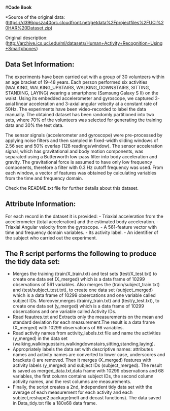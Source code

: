 
#**Code Book**


*Source of the original data: (https://d396qusza40orc.cloudfront.net/getdata%2Fprojectfiles%2FUCI%20HAR%20Dataset.zip)

 Original description: (http://archive.ics.uci.edu/ml/datasets/Human+Activity+Recognition+Using+Smartphones)



## Data Set Information:

  The experiments have been carried out with a group of 30 volunteers within an age bracket of 19-48 years. Each person performed six activities (WALKING, WALKING_UPSTAIRS, WALKING_DOWNSTAIRS, SITTING, STANDING, LAYING) wearing a smartphone (Samsung Galaxy S II) on the waist. Using its embedded accelerometer and gyroscope, we captured 3-axial linear acceleration and 3-axial angular velocity at a constant rate of 50Hz. The experiments have been video-recorded to label the data manually. The obtained dataset has been randomly partitioned into two sets, where 70% of the volunteers was selected for generating the training data and 30% the test data. 

  The sensor signals (accelerometer and gyroscope) were pre-processed by applying noise filters and then sampled in fixed-width sliding windows of 2.56 sec and 50% overlap (128 readings/window). The sensor acceleration signal, which has gravitational and body motion components, was separated using a Butterworth low-pass filter into body acceleration and gravity. The gravitational force is assumed to have only low frequency components, therefore a filter with 0.3 Hz cutoff frequency was used. From each window, a vector of features was obtained by calculating variables from the time and frequency domain. 

  Check the README.txt file for further details about this dataset.


## Attribute Information:

  For each record in the dataset it is provided: 
    - Triaxial acceleration from the accelerometer (total acceleration) and the estimated body acceleration. 
    - Triaxial Angular velocity from the gyroscope. 
    - A 561-feature vector with time and frequency domain variables. 
    - Its activity label. 
    - An identifier of the subject who carried out the experiment.
## The R script performs the following to produce the tidy data set:

   * Merges the training (train/X_train.txt) and test sets (test/X_test.txt) to create one data set (X_merged) which is a data frame of 10299 observations of 561 variables.
     Also merges the (train/subject_train.txt) and (test/subject_test.txt), to create one data set (subject_merged) which is a data frame of 10299 obsercations and one variable called subject IDs.
     Moreover,merges (train/y_train.txt) and (test/y_test.txt), to create one data set (y_merged) which is a data frame of 10299 obsercations and one variable called Activity IDs.
   * Read feautres.txt and Extracts only the measurements on the mean and standard deviation for each measurement.The result is a data frame (X_merged) with 10299 observations of 66 variables.
   * Read activity names from activity_labels.txt file and name the activities (y_merged) in the data set (walking,walkingupstairs,walkingdownstairs,sitting,standing,laying).
   * Appropriately labels the data set with descriptive names: attributes names and activity names are converted to lower case, underscores and brackets () are removed. 
     Then it merges (X_merged) features with activity labels (y_merged) and subject IDs (subject_merged). The result is saved as merged_data.txt,data frame with 10299 observations and 68 variables,
     the first column contains subject IDs, the second column activity names, and the rest columns are measurements.
   * Finally, the script creates a 2nd, independent tidy data set with the average of each measurement for each activity and each subject,reshape2 package(melt and decast functions).
     The data saved in Data_tidy.txt file a 180x68 data frame.